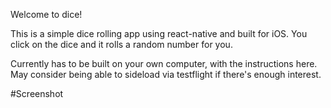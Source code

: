 Welcome to dice!

This is a simple dice rolling app using react-native and built for iOS. You click on the dice and it rolls a random number for you.

Currently has to be built on your own computer, with the instructions here. May consider being able to sideload via testflight if there's enough interest.

#Screenshot
